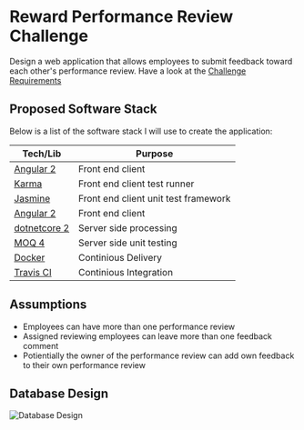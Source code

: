 # Reward Performance Review Challenge
Design a web application that allows employees to submit feedback toward each other's performance review.
Have a look at the [Challenge Requirements](https://github.com/scarlin90/RewardPerformanceReview/blob/master/Challenge.md)

## Proposed Software Stack

Below is a list of the software stack I will use to create the application:

| Tech/Lib | Purpose |
| ------ | ------ |
| [Angular 2](https://github.com/angular/quickstart) | Front end client |
| [Karma](https://karma-runner.github.io/1.0/index.html) | Front end client test runner |
| [Jasmine](https://jasmine.github.io/) | Front end client unit test framework |
| [Angular 2](https://github.com/angular/quickstart) | Front end client |
| [dotnetcore 2](https://github.com/dotnet/core) | Server side processing |
| [MOQ 4](https://github.com/moq/moq4) | Server side unit testing |
| [Docker](https://www.docker.com/) | Continious Delivery |
| [Travis CI](https://travis-ci.com/) | Continious Integration |


## Assumptions
- Employees can have more than one performance review
- Assigned reviewing employees can leave more than one feedback comment
- Potientially the owner of the performance review can add own feedback to their own performance review

## Database Design
![Database Design](https://docs.google.com/drawings/d/e/2PACX-1vQCqzKYpezQOlj3oc7pKbzrPkzNbIUc1nCWaMa73LdV-iBWO7gdivyd31M9_6OdvJvQG8PFY05FRPH0/pub?w=960&h=720)
